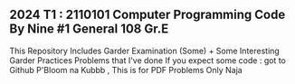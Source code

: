 2024 T1 : 2110101 Computer Programming
Code By Nine #1 General 108 Gr.E 
----------------------------------------
This Repository Includes Garder Examination (Some) + Some Interesting Garder Practices Problems that I've done
If you expect some code : got to Github P'Bloom na Kubbb , This is for PDF Problems Only Naja
